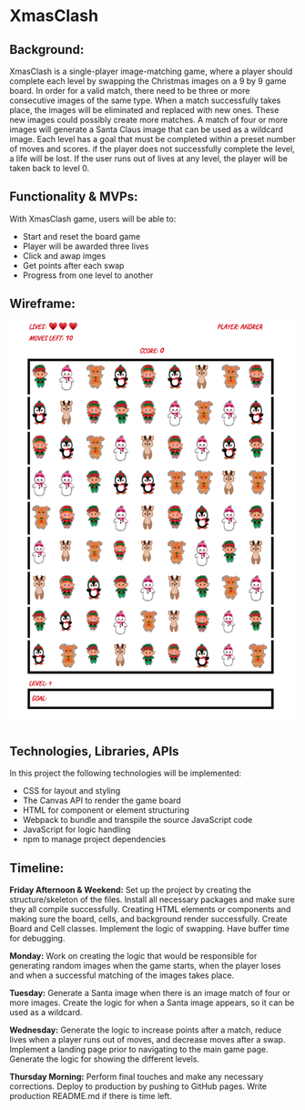 # **XmasClash**

## **Background:**

XmasClash is a single-player image-matching game, where a player should complete each level by swapping the Christmas images on a 9 by 9 game board. In order for a valid match, there need to be three or more consecutive images of the same type. When a match successfully takes place, the images will be eliminated and replaced with new ones. These new images could possibly create more matches. A match of four or more images will generate a Santa Claus image that can be used as a wildcard image. Each level has a goal that must be completed within a preset number of moves and scores. if the player does not successfully complete the level, a life will be lost. If the user runs out of lives at any level, the player will be taken back to level 0. 


## **Functionality & MVPs:**

With XmasClash game, users will be able to:

* Start and reset the board game
* Player will be awarded three lives
* Click and awap imges 
* Get points after each swap 
* Progress from one level to another 



## **Wireframe:**

![alt text](JS-Game-Wireframe.png)


## **Technologies, Libraries, APIs**

In this project the following technologies will be implemented: 

* CSS for layout and styling
* The Canvas API to render the game board
* HTML for component or element structuring
* Webpack to bundle and transpile the source JavaScript code
* JavaScript for logic handling 
* npm to manage project dependencies


## **Timeline:**

**Friday Afternoon & Weekend:** Set up the project by creating the structure/skeleton of the files. Install all necessary packages and make sure they all compile successfully. Creating HTML elements or components and making sure the board, cells, and background render successfully. Create Board and Cell classes. Implement the logic of swapping.  Have buffer time for debugging. 

**Monday:** Work on creating the logic that would be responsible for generating random images when the game starts, when the player loses and when a successful matching of the images takes place. 

**Tuesday:** Generate a Santa image when there is an image match of four or more images. Create the logic for when a Santa image appears, so it can be used as a wildcard. 

**Wednesday:** Generate the logic to increase points after a match, reduce lives when a player runs out of moves, and decrease moves after a swap. Implement a landing page prior to navigating to the main game page. Generate the logic for showing the different levels. 

**Thursday Morning:** Perform final touches and make any necessary corrections. Deploy to production by pushing to GitHub pages. Write production README.md if there is time left. 




